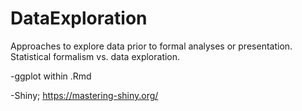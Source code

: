 # DataExploration
Approaches to explore data prior to formal analyses or presentation.  
Statistical formalism vs. data exploration.   

-ggplot within .Rmd  

-Shiny; https://mastering-shiny.org/
